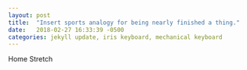```yaml
---
layout: post
title:  "Insert sports analogy for being nearly finished a thing."
date:   2018-02-27 16:33:39 -0500
categories: jekyll update, iris keyboard, mechanical keyboard
---
```


Home Stretch
